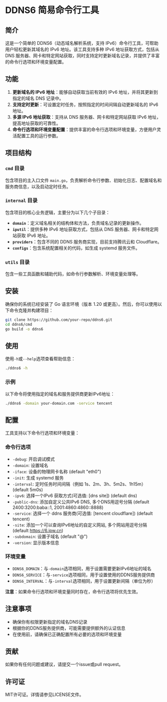 # DDNS6 简易命令行工具

## 简介
这是一个简单的 DDNS6（动态域名解析系统，支持 IPv6）命令行工具，可帮助用户轻松更新其域名的 IPv6 地址。该工具支持多种 IPv6 地址获取方式，包括从 DNS 服务器、网卡和特定网站获取，同时支持定时更新域名记录，并提供了丰富的命令行选项和环境变量配置。

## 功能
1. **更新域名的 IPv6 地址**：能够自动获取当前有效的 IPv6 地址，并将其更新到指定的域名 DNS 记录中。
2. **支持定时更新**：可设置定时任务，按照指定的时间间隔自动更新域名的 IPv6 地址。
3. **多源 IPv6 地址获取**：支持从 DNS 服务器、网卡和特定网站获取 IPv6 地址，提高地址获取的可靠性。
4. **命令行选项和环境变量配置**：提供丰富的命令行选项和环境变量，方便用户灵活配置工具的运行参数。

## 项目结构
### `cmd` 目录
包含项目的主入口文件 `main.go`，负责解析命令行参数、初始化日志、配置域名和服务商信息，以及启动定时任务。

### `internal` 目录
包含项目的核心业务逻辑，主要分为以下几个子目录：
- **`domain`**：定义域名相关的结构体和方法，负责域名记录的更新操作。
- **`iputil`**：提供多种 IPv6 地址获取方式，包括从 DNS 服务器、网卡和特定网站获取 IPv6 地址。
- **`providers`**：包含不同的 DDNS 服务商实现，目前支持腾讯云和 Cloudflare。
- **`configs`**：包含系统配置相关的代码，如生成 systemd 服务文件。

### `utils` 目录
包含一些工具函数和辅助代码，如命令行参数解析、环境变量处理等。

## 安装
确保你的系统已经安装了 Go 语言环境（版本 1.20 或更高）。然后，你可以使用以下命令克隆并构建项目：
```bash
git clone https://github.com/your-repo/ddns6.git
cd ddns6/cmd
go build -o ddns6
```

## 使用

使用`-h`或`--help`选项查看帮助信息：

```bash
./ddns6 -h
```

### 示例

以下命令将使用指定的域名和服务提供商更新IPv6地址：

```bash
./ddns6 -domain your-domain.com -service tencent
```

## 配置

工具支持以下命令行选项和环境变量：

### 命令行选项

 - `-debug`: 开启调试模式
 - `-domain`: 设置域名
 - `-iface`: 设备的物理网卡名称 (default "eth0")
 - `-init`: 生成 systemd 服务
 - `-interval`: 定时任务时间间隔（例如 1s、2m、3h、5m2s、1h15m） (default 5m0s)
 - `-ipv6`: 选择一个IPv6 获取方式(可选值: [dns site]) (default dns)
 - `-public-dns`: 添加自定义公共IPv6 DNS, 多个DNS用逗号分隔 (default 2400:3200:baba::1, 2001:4860:4860::8888)
 - `-service`: 选择一个 ddns 服务商(可选值: [tencent cloudflare]) (default tencent)
 - `-site`: 添加一个可以查询IPv6地址的自定义网站, 多个网站用逗号分隔 (default https://6.ipw.cn)
 - `-subdomain`: 设置子域名 (default "@")
 - `-version`: 显示版本信息

### 环境变量

- `DDNS6_DOMAIN`：与`-domain`选项相同，用于设置需要更新IPv6地址的域名
- `DDNS6_SERVICE`：与`-service`选项相同，用于设置使用的DDNS服务提供商
- `DDNS6_INTERVAL`：与`-interval`选项相同，用于设置更新间隔（单位为秒）

**注意**：如果命令行选项和环境变量同时存在，命令行选项将优先生效。

## 注意事项

- 确保你有权限更新指定的域名DNS记录
- 根据你的DDNS服务提供商，可能需要提供额外的认证信息
- 在使用前，请确保已正确配置所有必要的选项和环境变量

## 贡献

如果你有任何问题或建议，请提交一个issue或pull request。

## 许可证

MIT许可证。详情请参见LICENSE文件。